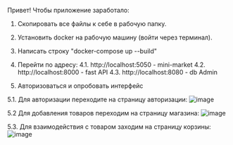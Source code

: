 Привет! Чтобы приложение заработало:

1. Скопировать все файлы к себе в рабочую папку.

2. Установить docker на рабочую машину (войти через терминал).

3. Написать строку "docker-compose up --build"

4. Перейти по адресу:
    4.1. http://localhost:5050 - mini-market
    4.2. http://localhost:8000 - fast API
    4.3. http://localhost:8080 - db Admin

5. Авторизоваться и опробовать интерфейс

5.1. Для авторизации переходите на страницу авторизации: 
![image](https://github.com/user-attachments/assets/48b62d05-bdbe-4fab-81bb-3e531cc042d9)

5.2 Для добавления товаров переходим на страницу магазина:
![image](https://github.com/user-attachments/assets/e5ec812f-a48f-4e8d-9531-5540df001ff6)

5.3. Для взаимодействия с товаром заходим на страницу корзины:
![image](https://github.com/user-attachments/assets/3aec4600-198f-4104-b79f-0e5de6908d3a)


